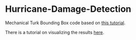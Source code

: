 # Hurricane-Damage-Detection
Mechanical Turk Bounding Box code based on [this tutorial](https://blog.mturk.com/tutorial-annotating-images-with-bounding-boxes-using-amazon-mechanical-turk-42ab71e5068a).

There is a tutorial on visualizing the results [here](https://blog.mturk.com/tutorial-retrieving-bounding-box-image-annotations-from-mturk-253b86cb7502). 
